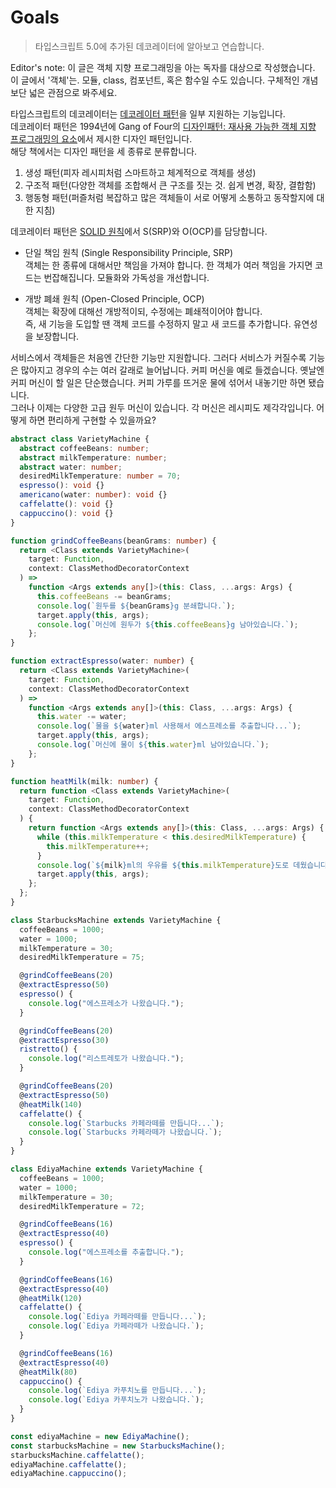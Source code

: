 # Goals

> 타입스크립트 5.0에 추가된 데코레이터에 알아보고 연습합니다.

Editor's note: 이 글은 객체 지향 프로그래밍을 아는 독자를 대상으로 작성했습니다. 이 글에서 '객체'는. 모듈, class, 컴포넌트, 혹은 함수일 수도 있습니다. 구체적인 개념보단 넓은 관점으로 봐주세요.  

타입스크립트의 데코레이터는 [데코레이터 패턴](https://en.wikipedia.org/wiki/Decorator_pattern)을 일부 지원하는 기능입니다.  
데코레이터 패턴은 1994년에 Gang of Four의 [디자인패턴: 재사용 가능한 객체 지향 프로그래밍의 요소](https://en.wikipedia.org/wiki/Design_Patterns)에서 제시한 디자인 패턴입니다.  
해당 책에서는 디자인 패턴을 세 종류로 분류합니다.  

1. 생성 패턴(피자 레시피처럼 스마트하고 체계적으로 객체를 생성)
2. 구조적 패턴(다양한 객체를 조합해서 큰 구조를 짓는 것. 쉽게 변경, 확장, 결합함)
3. 행동형 패턴(퍼즐처럼 복잡하고 많은 객체들이 서로 어떻게 소통하고 동작할지에 대한 지침)

데코레이터 패턴은 [SOLID 원칙](https://en.wikipedia.org/wiki/SOLID)에서 S(SRP)와 O(OCP)를 담당합니다. 

- 단일 책임 원칙 (Single Responsibility Principle, SRP)  
객체는 한 종류에 대해서만 책임을 가져야 합니다. 한 객체가 여러 책임을 가지면 코드는 번잡해집니다. 모듈화와 가독성을 개선합니다.

- 개방 폐쇄 원칙 (Open-Closed Principle, OCP)  
객체는 확장에 대해선 개방적이되, 수정에는 폐쇄적이어야 합니다.  
즉, 새 기능을 도입할 땐 객체 코드를 수정하지 말고 새 코드를 추가합니다. 유연성을 보장합니다.

서비스에서 객체들은 처음엔 간단한 기능만 지원합니다. 그러다 서비스가 커질수록 기능은 많아지고 경우의 수는 여러 갈래로 늘어납니다.
커피 머신을 예로 들겠습니다. 옛날엔 커피 머신이 할 일은 단순했습니다. 커피 가루를 뜨거운 물에 섞어서 내놓기만 하면 됐습니다.  
그러나 이제는 다양한 고급 원두 머신이 있습니다. 각 머신은 레시피도 제각각입니다. 어떻게 하면 편리하게 구현할 수 있을까요?

```typescript
abstract class VarietyMachine {
  abstract coffeeBeans: number;
  abstract milkTemperature: number;
  abstract water: number;
  desiredMilkTemperature: number = 70;
  espresso(): void {}
  americano(water: number): void {}
  caffelatte(): void {}
  cappuccino(): void {}
}

function grindCoffeeBeans(beanGrams: number) {
  return <Class extends VarietyMachine>(
    target: Function,
    context: ClassMethodDecoratorContext
  ) =>
    function <Args extends any[]>(this: Class, ...args: Args) {
      this.coffeeBeans -= beanGrams;
      console.log(`원두를 ${beanGrams}g 분쇄합니다.`);
      target.apply(this, args);
      console.log(`머신에 원두가 ${this.coffeeBeans}g 남아있습니다.`);
    };
}

function extractEspresso(water: number) {
  return <Class extends VarietyMachine>(
    target: Function,
    context: ClassMethodDecoratorContext
  ) =>
    function <Args extends any[]>(this: Class, ...args: Args) {
      this.water -= water;
      console.log(`물을 ${water}ml 사용해서 에스프레소를 추출합니다...`);
      target.apply(this, args);
      console.log(`머신에 물이 ${this.water}ml 남아있습니다.`);
    };
}

function heatMilk(milk: number) {
  return function <Class extends VarietyMachine>(
    target: Function,
    context: ClassMethodDecoratorContext
  ) {
    return function <Args extends any[]>(this: Class, ...args: Args) {
      while (this.milkTemperature < this.desiredMilkTemperature) {
        this.milkTemperature++;
      }
      console.log(`${milk}ml의 우유를 ${this.milkTemperature}도로 데웠습니다.`);
      target.apply(this, args);
    };
  };
}

class StarbucksMachine extends VarietyMachine {
  coffeeBeans = 1000;
  water = 1000;
  milkTemperature = 30;
  desiredMilkTemperature = 75;

  @grindCoffeeBeans(20)
  @extractEspresso(50)
  espresso() {
    console.log("에스프레소가 나왔습니다.");
  }

  @grindCoffeeBeans(20)
  @extractEspresso(30)
  ristretto() {
    console.log("리스트레토가 나왔습니다.");
  }

  @grindCoffeeBeans(20)
  @extractEspresso(50)
  @heatMilk(140)
  caffelatte() {
    console.log(`Starbucks 카페라떼를 만듭니다...`);
    console.log(`Starbucks 카페라떼가 나왔습니다.`);
  }
}

class EdiyaMachine extends VarietyMachine {
  coffeeBeans = 1000;
  water = 1000;
  milkTemperature = 30;
  desiredMilkTemperature = 72;

  @grindCoffeeBeans(16)
  @extractEspresso(40)
  espresso() {
    console.log("에스프레소를 추출합니다.");
  }

  @grindCoffeeBeans(16)
  @extractEspresso(40)
  @heatMilk(120)
  caffelatte() {
    console.log(`Ediya 카페라떼를 만듭니다...`);
    console.log(`Ediya 카페라떼가 나왔습니다.`);
  }

  @grindCoffeeBeans(16)
  @extractEspresso(40)
  @heatMilk(80)
  cappuccino() {
    console.log(`Ediya 카푸치노를 만듭니다...`);
    console.log(`Ediya 카푸치노가 나왔습니다.`);
  }
}

const ediyaMachine = new EdiyaMachine();
const starbucksMachine = new StarbucksMachine();
starbucksMachine.caffelatte();
ediyaMachine.caffelatte();
ediyaMachine.cappuccino();
```
